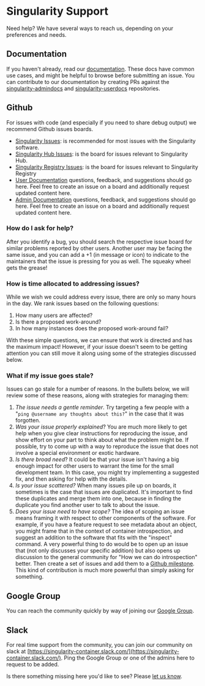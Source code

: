 # Singularity Support

Need help? We have several ways to reach us, depending on your preferences and needs.

## Documentation
If you haven't already, read our [documentation](https://www.sylabs.io/docs/). These docs have common use cases, and might be helpful to browse before submitting an issue. You can contribute to our documentation by creating PRs against the [singularity-admindocs](https://github.com/sylabs/singularity-admindocs) and [singularity-userdocs](https://github.com/sylabs/singularity-userdocs) repositories.

## Github
For issues with code (and especially if you need to share debug output) we recommend Github issues boards.

 - [Singularity Issues](https://github.com/sylabs/singularity/issues): is recommended for most issues with the Singularity software.
 - [Singularity Hub Issues](https://github.com/singularityhub/singularityhub.github.io/issues): is the board for issues relevant to Singularity Hub.
 - [Singularity Registry Issues](https://github.com/singularityhub/sregistry/issues): is the board for issues relevant to Singularity Registry
 - [User Documentation](https://github.com/sylabs/singularity-userdocs/issues) questions, feedback, and suggestions should go here. Feel free to create an issue on a board and additionally request updated content here.
 - [Admin Documentation](https://github.com/sylabs/singularity-admindocs/issues) questions, feedback, and suggestions should go here. Feel free to create an issue on a board and additionally request updated content here.


### How do I ask for help?
After you identify a bug, you should search the respective issue board for similar problems reported by other users. Another user may be facing the same issue, and you can add a +1 (in message or icon) to indicate to the maintainers that the issue is pressing for you as well. The squeaky wheel gets the grease!

### How is time allocated to addressing issues?
While we wish we could address every issue, there are only so many hours in the day. We rank issues based on the following questions:

 1. How many users are affected?
 2. Is there a proposed work-around?
 2. In how many instances does the proposed work-around fail?

With these simple questions, we can ensure that work is directed and has the maximum impact! However, if your issue doesn't seem to be getting attention you can still move it along using some of the strategies discussed below.

### What if my issue goes stale?
Issues can go stale for a number of reasons. In the bullets below, we will review some of these reasons, along with strategies for managing them:

 1. *The issue needs a gentle reminder*. Try targeting a few people with a "`ping @username any thoughts about this?`" in the case that it was forgotten.
 2. *Was your issue properly explained*? You are much more likely to get help when you give clear instructions for reproducing the issue, and show effort on your part to think about what the problem might be. If possible, try to come up with a way to reproduce the issue that does not involve a special environment or exotic hardware. 
 3. *Is there broad need*? It could be that your issue isn't having a big enough impact for other users to warrant the time for the small development team. In this case, you might try implementing a suggested fix, and then asking for help with the details.
 4. *Is your issue scattered?* When many issues pile up on boards, it sometimes is the case that issues are duplicated. It's important to find these duplicates and merge them into one, because in finding the duplicate you find another user to talk to about the issue.
 5. *Does your issue need to have scope?* The idea of scoping an issue means framing it with respect to other components of the software. For example, if you have a feature request to see metadata about an object, you might frame that in the context of container introspection, and suggest an addition to the software that fits with the "inspect" command. A very powerful thing to do would be to open up an issue that (not only discusses your specific addition) but also opens up discussion to the general community for "How we can do introspection" better. Then create a set of issues and add them to a [Github milestone](https://help.github.com/articles/about-milestones/).  This kind of contribution is much more powerful than simply asking for something.
 
## Google Group
You can reach the community quickly by way of joining our [Google Group](https://groups.google.com/a/lbl.gov/forum/#!forum/singularity).

## Slack
For real time support from the community, you can join our community on slack at [https://singularity-container.slack.com/](https://singularity-container.slack.com/). Ping the Google Group or one of the admins here to request to be added.

Is there something missing here you'd like to see? Please [let us know](https://github.com/sylabs/singularity/issues).
